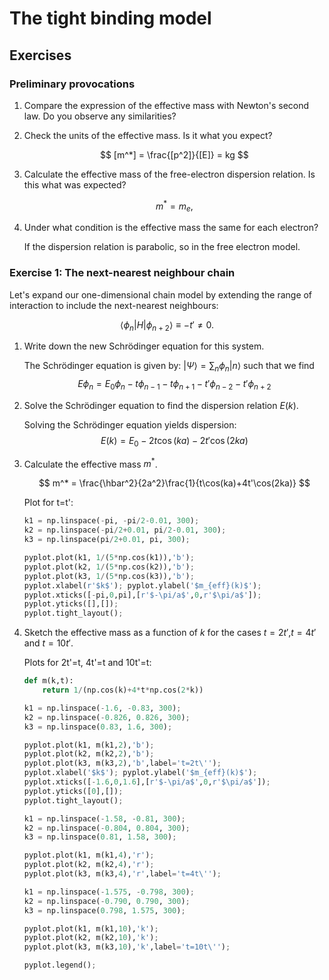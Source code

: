 # The tight binding model

## Exercises

### Preliminary provocations

  1. Compare the expression of the effective mass with Newton's second law. Do you observe any similarities?
  2. Check the units of the effective mass. Is it what you expect?

      $$
      [m^*] = \frac{[p^2]}{[E]} = kg
      $$

  4. Calculate the effective mass of the free-electron dispersion relation. Is this what was expected?

      $$
      m^* = m_e,
      $$

  5. Under what condition is the effective mass the same for each electron?

      If the dispersion relation is parabolic, so in the free electron model.


### Exercise 1: The next-nearest neighbour chain

  Let's expand our one-dimensional chain model by extending the range of interaction to include the next-nearest neighbours:

  $$ \langle \phi_n | H | \phi_{n+2}\rangle \equiv -t' ≠ 0.$$

  1. Write down the new Schrödinger equation for this system.

      The Schrödinger equation is given by: $|\Psi\rangle = \sum_n \phi_n |n\rangle$ such that we find $$ E\phi_n = E_0\phi_n - t\phi_{n-1} - t\phi_{n+1} - t'\phi_{n-2} - t'\phi_{n+2}$$

  2. Solve the Schrödinger equation to find the dispersion relation $E(k)$.

      Solving the Schrödinger equation yields dispersion: $$E(k) = E_0 -2t\cos(ka) -2t'\cos(2ka)$$

  3. Calculate the effective mass $m^*$.

      $$
      m^* = \frac{\hbar^2}{2a^2}\frac{1}{t\cos(ka)+4t'\cos(2ka)}
      $$

      Plot for t=t':

      ```python
      k1 = np.linspace(-pi, -pi/2-0.01, 300);
      k2 = np.linspace(-pi/2+0.01, pi/2-0.01, 300);
      k3 = np.linspace(pi/2+0.01, pi, 300);

      pyplot.plot(k1, 1/(5*np.cos(k1)),'b');
      pyplot.plot(k2, 1/(5*np.cos(k2)),'b');
      pyplot.plot(k3, 1/(5*np.cos(k3)),'b');
      pyplot.xlabel(r'$k$'); pyplot.ylabel('$m_{eff}(k)$');
      pyplot.xticks([-pi,0,pi],[r'$-\pi/a$',0,r'$\pi/a$']);
      pyplot.yticks([],[]);
      pyplot.tight_layout();
      ```

  4. Sketch the effective mass as a function of $k$ for the cases $t=2t'$,$t=4t'$ and $t=10t'$.

      Plots for 2t'=t, 4t'=t and 10t'=t:

      ```python
      def m(k,t):
          return 1/(np.cos(k)+4*t*np.cos(2*k))

      k1 = np.linspace(-1.6, -0.83, 300);
      k2 = np.linspace(-0.826, 0.826, 300);
      k3 = np.linspace(0.83, 1.6, 300);

      pyplot.plot(k1, m(k1,2),'b');
      pyplot.plot(k2, m(k2,2),'b');
      pyplot.plot(k3, m(k3,2),'b',label='t=2t\'');
      pyplot.xlabel('$k$'); pyplot.ylabel('$m_{eff}(k)$');
      pyplot.xticks([-1.6,0,1.6],[r'$-\pi/a$',0,r'$\pi/a$']);
      pyplot.yticks([0],[]);
      pyplot.tight_layout();

      k1 = np.linspace(-1.58, -0.81, 300);
      k2 = np.linspace(-0.804, 0.804, 300);
      k3 = np.linspace(0.81, 1.58, 300);

      pyplot.plot(k1, m(k1,4),'r');
      pyplot.plot(k2, m(k2,4),'r');
      pyplot.plot(k3, m(k3,4),'r',label='t=4t\'');

      k1 = np.linspace(-1.575, -0.798, 300);
      k2 = np.linspace(-0.790, 0.790, 300);
      k3 = np.linspace(0.798, 1.575, 300);

      pyplot.plot(k1, m(k1,10),'k');
      pyplot.plot(k2, m(k2,10),'k');
      pyplot.plot(k3, m(k3,10),'k',label='t=10t\'');

      pyplot.legend();
      ```
